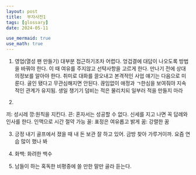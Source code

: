 ```yaml
---
layout: post
title:  부자사전1
tags: [glossary]
date: 2024-05-11

use_mermaid: true
use_math: true
---
```


1. 영업(열성 팬 만들기)
대부분 접근하기조차 어렵다.
엉겁결에 대답이 나오도록 방법을 바꿔야 한다. 이 때 여유를 주지않고 선탹사항을 고르게 한다.
만나기 전에 상대의정보를 알아야 한다.
취미로 대화를 끌오내고 본격적인 사업 얘기는 다음으로 미룬다.
골인 됐다고 무관심해지면 안된다. 끊임없이 애정과 ㄱ한심을 보여줘야 지속적인 관계가 유지됨.
생일 챙기기
덤비는 적은 물리치되 일부러 적을 만들지 마라

2.
끼: 성시레
깡:원칙을 지킨다.
끈: 혼자서는 성공할 수 없다. 신세를 지고 나면 꼭 답례와 인사를 한다. 인맥으로 시간 절약 가능
꼴: 표정은 여유롭고 밝게
꿈: 강렬한 꿈


3. 긍정
내기 골프에서 졌을 때 내 돈 보관 잘 하고 있어. 금방 찾아 가루거이까. 요즘 연습 많이 했나 봐

4. 화백: 화려한 백수
5. 남들이 하는 혹독한 비평중에 쓸 만한 말만 골라 듣는다.